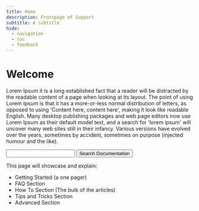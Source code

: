 ```yaml
---
title: Home
description: Frontpage of Support
subtitle: A subtitle
hide:
  - navigation
  - toc
  - feedback
---
```

# Welcome
Lorem Ipsum it is a long established fact that a reader will be distracted by the readable content of a page when looking at its layout. The point of using Lorem Ipsum is that it has a more-or-less normal distribution of letters, as opposed to using 'Content here, content here', making it look like readable English. Many desktop publishing packages and web page editors now use Lorem Ipsum as their default model text, and a search for 'lorem ipsum' will uncover many web sites still in their infancy. Various versions have evolved over the years, sometimes by accident, sometimes on purpose (injected humour and the like).


<form> 
  <input type="text" id="form1" /> 
  <button type="button" class="md-button md-button--primary"> Search Documentation</button>
</form>


This page will showcase and explain:
- Getting Started (a one pager)
- FAQ Section
- How To Section (The bulk of the articles)
- Tips and Tricks Section
- Advanced Section
